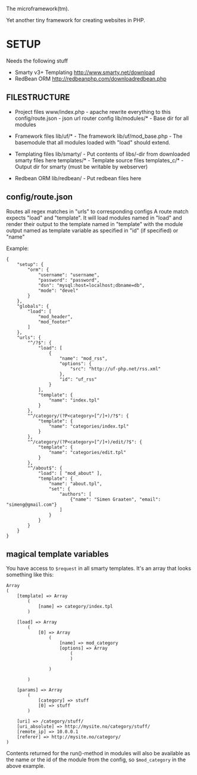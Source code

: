 The microframework(tm).

Yet another tiny framework for creating websites in PHP.


SETUP
=====

Needs the following stuff

* Smarty v3+ Templating
    http://www.smarty.net/download
* RedBean ORM
    http://redbeanphp.com/downloadredbean.php


FILESTRUCTURE
-------------

* Project files
    www/index.php - apache rewrite everything to this
    config/route.json - json url router config
    lib/modules/* - Base dir for all modules

* Framework files
    lib/uf/* - The framework
    lib/uf/mod_base.php - The basemodule that all modules loaded with "load" should extend.

* Templating files
    lib/smarty/ - Put contents of libs/-dir from downloaded smarty files here
    templates/* - Template source files
    templates_c/* - Output dir for smarty (must be writable by webserver)

* Redbean ORM
    lib/redbean/ - Put redbean files here


config/route.json
-----------------

Routes all regex matches in "urls" to corresponding configs
A route match expects "load" and "template".  It will load modules named 
in "load" and render their output to the template named in "template" with
the module output named as template variable as specified in 
"id" (if specified) or "name"

Example:

    {
        "setup": {
            "orm": {
                "username": "username",
                "password": "password",
                "dsn": "mysql:host=localhost;dbname=db",
                "mode": "devel" 
            }
        },
        "globals": {
            "load": [
                "mod_header", 
                "mod_footer"
            ]
        },
        "urls": {
            "^/?$": {
                "load": [
                    { 
                        "name": "mod_rss", 
                        "options": { 
                            "src": "http://uf-php.net/rss.xml"
                        },
                        "id": "uf_rss"
                    }
                ],
                "template": {
                    "name": "index.tpl"
                }
            },
            "^/category/(?P<category>[^/]+)/?$": {
                "template": {
                    "name": "categories/index.tpl"
                }
            },
            "^/category/(?P<category>[^/]+)/edit/?$": {
                "template": {
                    "name": "categories/edit.tpl"
                }
            },
            "^/about$": { 
                "load": [ "mod_about" ],
                "template": { 
                    "name": "about.tpl",
                    "set": {
                        "authors": [
                            {"name": "Simen Graaten", "email": "simeng@gmail.com"}
                        ]
                    }
                }
            }
        }
    }


magical template variables
--------------------------

You have access to `$request` in all smarty templates.
It's an array that looks something like this:

    Array
    (
        [template] => Array
            (
                [name] => category/index.tpl
            )

        [load] => Array
            (
                [0] => Array
                    (
                        [name] => mod_category
                        [options] => Array
                            (
                            )

                    )

            )

        [params] => Array
            (
                [category] => stuff
                [0] => stuff
            )

        [uri] => /category/stuff/
        [uri_absolute] => http://mysite.no/category/stuff/
        [remote_ip] => 10.0.0.1
        [referer] => http://mysite.no/category/
    )

Contents returned for the run()-method in modules will also be available as 
the name or the id of the module from the config, so `$mod_category` in the 
above example.


